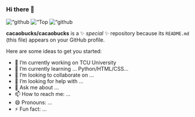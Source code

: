 ### Hi there 👋

<p align=“left”>
  <img alt=“github stats” src=“https://github-profile-summary-cards.vercel.app/api/cards/profile-details?username=cacaobucks&theme=dracula” />
  <img alt=“Top Langs” height=“150px” src=“https://github-readme-stats.vercel.app/api/top-langs/?username=cacaobucks&layout=compact&show_icons=true&theme=onedark” />
  <img alt=“github stats” height=“150px” src=“https://github-readme-stats.vercel.app/api?username=cacaobucks&theme=onedark&show_icons=ture” />
</p>



**cacaobucks/cacaobucks** is a ✨ _special_ ✨ repository because its `README.md` (this file) appears on your GitHub profile.

Here are some ideas to get you started:

- 🔭 I’m currently working on TCU University
- 🌱 I’m currently learning ... Python/HTML/CSS...
- 👯 I’m looking to collaborate on ...
- 🤔 I’m looking for help with ...
- 💬 Ask me about ...
- 📫 How to reach me: ...
- 😄 Pronouns: ...
- ⚡ Fun fact: ...
